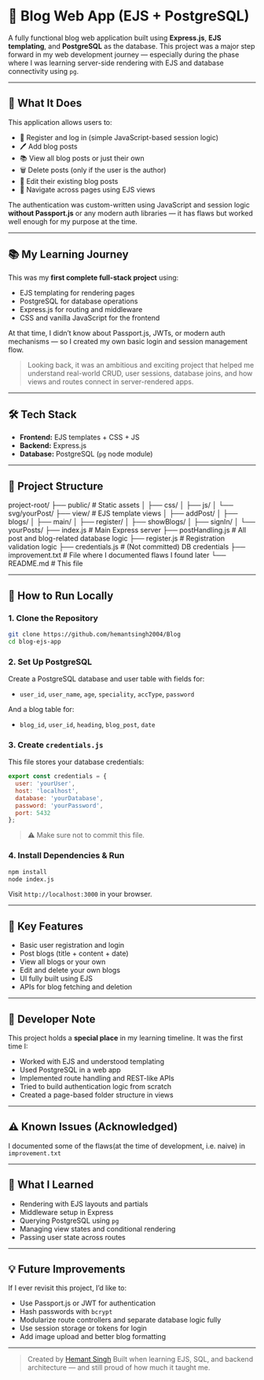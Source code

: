 # 📝 Blog Web App (EJS + PostgreSQL)

A fully functional blog web application built using **Express.js**, **EJS templating**, and **PostgreSQL** as the database. This project was a major step forward in my web development journey — especially during the phase where I was learning server-side rendering with EJS and database connectivity using `pg`.

---

## 🚀 What It Does

This application allows users to:

- 👤 Register and log in (simple JavaScript-based session logic)
- 🖊️ Add blog posts
- 📚 View all blog posts or just their own
- 🗑️ Delete posts (only if the user is the author)
- 📝 Edit their existing blog posts
- 🧭 Navigate across pages using EJS views

The authentication was custom-written using JavaScript and session logic **without Passport.js** or any modern auth libraries — it has flaws but worked well enough for my purpose at the time.

---

## 📚 My Learning Journey

This was my **first complete full-stack project** using:

- EJS templating for rendering pages
- PostgreSQL for database operations
- Express.js for routing and middleware
- CSS and vanilla JavaScript for the frontend

At that time, I didn’t know about Passport.js, JWTs, or modern auth mechanisms — so I created my own basic login and session management flow.

> Looking back, it was an ambitious and exciting project that helped me understand real-world CRUD, user sessions, database joins, and how views and routes connect in server-rendered apps.

---

## 🛠 Tech Stack

- **Frontend:** EJS templates + CSS + JS
- **Backend:** Express.js
- **Database:** PostgreSQL (`pg` node module)

---

## 📁 Project Structure


project-root/
├── public/                 # Static assets
│   ├── css/
│   ├── js/
│   └── svg/yourPost/
├── view/                  # EJS template views
│   ├── addPost/
│   ├── blogs/
│   ├── main/
│   ├── register/
│   ├── showBlogs/
│   ├── signIn/
│   └── yourPosts/
├── index.js               # Main Express server
├── postHandling.js        # All post and blog-related database logic
├── register.js            # Registration validation logic
├── credentials.js         # (Not committed) DB credentials
├── improvement.txt        # File where I documented flaws I found later
└── README.md              # This file

---

## 🔧 How to Run Locally

### 1. Clone the Repository

```bash
git clone https://github.com/hemantsingh2004/Blog
cd blog-ejs-app
````

### 2. Set Up PostgreSQL

Create a PostgreSQL database and user table with fields for:

* `user_id`, `user_name`, `age`, `speciality`, `accType`, `password`

And a blog table for:

* `blog_id`, `user_id`, `heading`, `blog_post`, `date`

### 3. Create `credentials.js`

This file stores your database credentials:

```js
export const credentials = {
  user: 'yourUser',
  host: 'localhost',
  database: 'yourDatabase',
  password: 'yourPassword',
  port: 5432
};
```

> ⚠️ Make sure not to commit this file.

### 4. Install Dependencies & Run

```bash
npm install
node index.js
```

Visit `http://localhost:3000` in your browser.

---

## 🧠 Key Features

* Basic user registration and login
* Post blogs (title + content + date)
* View all blogs or your own
* Edit and delete your own blogs
* UI fully built using EJS
* APIs for blog fetching and deletion

---

## 📝 Developer Note

This project holds a **special place** in my learning timeline. It was the first time I:

* Worked with EJS and understood templating
* Used PostgreSQL in a web app
* Implemented route handling and REST-like APIs
* Tried to build authentication logic from scratch
* Created a page-based folder structure in views

---

## ⚠️ Known Issues (Acknowledged)

I documented some of the flaws(at the time of development, i.e. naive) in `improvement.txt`

---

## 📌 What I Learned

* Rendering with EJS layouts and partials
* Middleware setup in Express
* Querying PostgreSQL using `pg`
* Managing view states and conditional rendering
* Passing user state across routes

---

## 💡 Future Improvements

If I ever revisit this project, I’d like to:

* Use Passport.js or JWT for authentication
* Hash passwords with `bcrypt`
* Modularize route controllers and separate database logic fully
* Use session storage or tokens for login
* Add image upload and better blog formatting

---

> Created by [Hemant Singh](https://github.com/hemantsingh2004)
> Built when learning EJS, SQL, and backend architecture — and still proud of how much it taught me.
